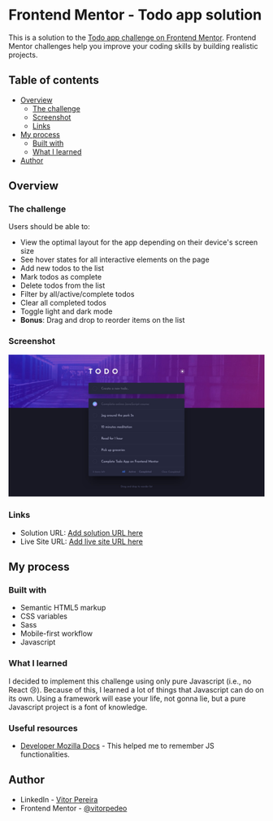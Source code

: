 # Frontend Mentor - Todo app solution

This is a solution to the [Todo app challenge on Frontend Mentor](https://www.frontendmentor.io/challenges/todo-app-Su1_KokOW). Frontend Mentor challenges help you improve your coding skills by building realistic projects. 

## Table of contents

- [Overview](#overview)
  - [The challenge](#the-challenge)
  - [Screenshot](#screenshot)
  - [Links](#links)
- [My process](#my-process)
  - [Built with](#built-with)
  - [What I learned](#what-i-learned)
- [Author](#author)

## Overview

### The challenge

Users should be able to:

- View the optimal layout for the app depending on their device's screen size
- See hover states for all interactive elements on the page
- Add new todos to the list
- Mark todos as complete
- Delete todos from the list
- Filter by all/active/complete todos
- Clear all completed todos
- Toggle light and dark mode
- **Bonus**: Drag and drop to reorder items on the list

### Screenshot

![](./.github/screenshot.jpg)

### Links

- Solution URL: [Add solution URL here](https://your-solution-url.com)
- Live Site URL: [Add live site URL here](https://your-live-site-url.com)

## My process

### Built with

- Semantic HTML5 markup
- CSS variables
- Sass
- Mobile-first workflow
- Javascript

### What I learned

I decided to implement this challenge using only pure Javascript (i.e., no React 😢). Because of this, I learned a lot of things that Javascript can do on its own. Using a framework will ease your life, not gonna lie, but a pure Javascript project is a font of knowledge.

### Useful resources

- [Developer Mozilla Docs](https://developer.mozilla.org/en-US/) - This helped me to remember JS functionalities.

## Author

- LinkedIn - [Vitor Pereira](https://www.linkedin.com/in/vitor-pereira-309a7319b/)
- Frontend Mentor - [@vitorpedeo](https://www.frontendmentor.io/profile/vitorpedeo)
